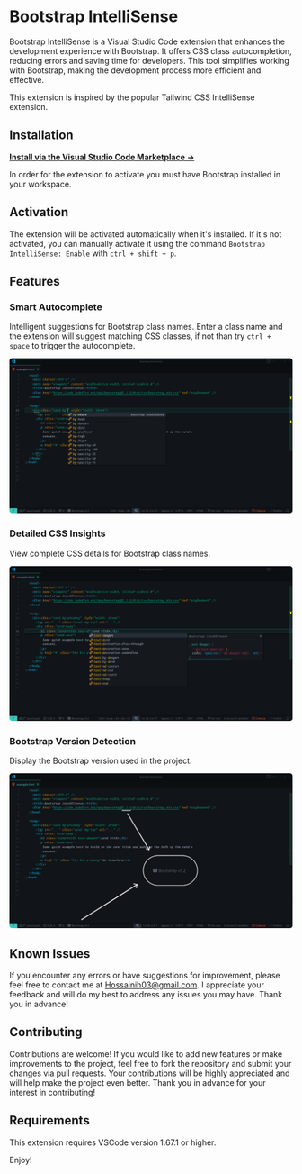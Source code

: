 # Bootstrap IntelliSense

Bootstrap IntelliSense is a Visual Studio Code extension that enhances the development experience with Bootstrap. It offers CSS class autocompletion, reducing errors and saving time for developers. This tool simplifies working with Bootstrap, making the development process more efficient and effective.

This extension is inspired by the popular Tailwind CSS IntelliSense extension.

## Installation

**[Install via the Visual Studio Code Marketplace →](https://marketplace.visualstudio.com/items?itemName=hossaini.bootstrap-intellisense)**

In order for the extension to activate you must have Bootstrap installed in your workspace.

## Activation

The extension will be activated automatically when it's installed. If it's not activated, you can manually activate it using the command `Bootstrap IntelliSense: Enable` with `ctrl + shift + p`.

## Features

### Smart Autocomplete

Intelligent suggestions for Bootstrap class names.
Enter a class name and the extension will suggest matching CSS classes, if not than try `ctrl + space` to trigger the autocomplete.

<img src="/assets/images/autocomplete.png"/>

### Detailed CSS Insights

View complete CSS details for Bootstrap class names.

<img src="/assets/images/css-details.png"/>

### Bootstrap Version Detection

Display the Bootstrap version used in the project.

<img src="/assets/images/bootsrap-version.png"/>

## Known Issues

If you encounter any errors or have suggestions for improvement, please feel free to contact me at Hossainih03@gmail.com. I appreciate your feedback and will do my best to address any issues you may have. Thank you in advance!

## Contributing

Contributions are welcome! If you would like to add new features or make improvements to the project, feel free to fork the repository and submit your changes via pull requests. Your contributions will be highly appreciated and will help make the project even better. Thank you in advance for your interest in contributing!

## Requirements

This extension requires VSCode version 1.67.1 or higher.

Enjoy!
